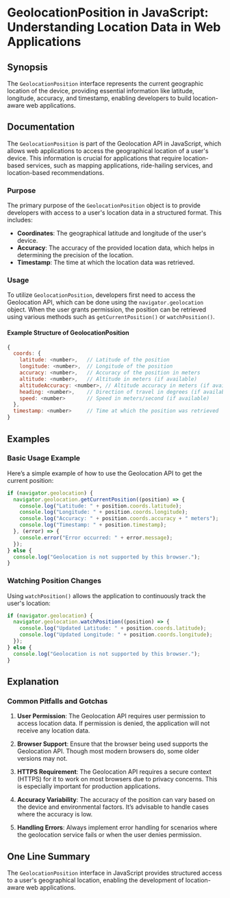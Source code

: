 <!--
Meta Description: # GeolocationPosition in JavaScript: Understanding Location Data in Web Applications ## Synopsis The `GeolocationPosition` interface represents the cu...
Meta Keywords: position, location, geolocation, accuracy, user
-->

# GeolocationPosition in JavaScript: Understanding Location Data in Web Applications

## Synopsis
The `GeolocationPosition` interface represents the current geographic location of the device, providing essential information like latitude, longitude, accuracy, and timestamp, enabling developers to build location-aware web applications.

## Documentation
The `GeolocationPosition` is part of the Geolocation API in JavaScript, which allows web applications to access the geographical location of a user's device. This information is crucial for applications that require location-based services, such as mapping applications, ride-hailing services, and location-based recommendations.

### Purpose
The primary purpose of the `GeolocationPosition` object is to provide developers with access to a user's location data in a structured format. This includes:

- **Coordinates**: The geographical latitude and longitude of the user's device.
- **Accuracy**: The accuracy of the provided location data, which helps in determining the precision of the location.
- **Timestamp**: The time at which the location data was retrieved.

### Usage
To utilize `GeolocationPosition`, developers first need to access the Geolocation API, which can be done using the `navigator.geolocation` object. When the user grants permission, the position can be retrieved using various methods such as `getCurrentPosition()` or `watchPosition()`.

#### Example Structure of GeolocationPosition
```javascript
{
  coords: {
    latitude: <number>,   // Latitude of the position
    longitude: <number>,  // Longitude of the position
    accuracy: <number>,   // Accuracy of the position in meters
    altitude: <number>,   // Altitude in meters (if available)
    altitudeAccuracy: <number>, // Altitude accuracy in meters (if available)
    heading: <number>,    // Direction of travel in degrees (if available)
    speed: <number>       // Speed in meters/second (if available)
  },
  timestamp: <number>     // Time at which the position was retrieved
}
```

## Examples
### Basic Usage Example
Here’s a simple example of how to use the Geolocation API to get the current position:

```javascript
if (navigator.geolocation) {
  navigator.geolocation.getCurrentPosition((position) => {
    console.log("Latitude: " + position.coords.latitude);
    console.log("Longitude: " + position.coords.longitude);
    console.log("Accuracy: " + position.coords.accuracy + " meters");
    console.log("Timestamp: " + position.timestamp);
  }, (error) => {
    console.error("Error occurred: " + error.message);
  });
} else {
  console.log("Geolocation is not supported by this browser.");
}
```

### Watching Position Changes
Using `watchPosition()` allows the application to continuously track the user's location:

```javascript
if (navigator.geolocation) {
  navigator.geolocation.watchPosition((position) => {
    console.log("Updated Latitude: " + position.coords.latitude);
    console.log("Updated Longitude: " + position.coords.longitude);
  });
} else {
  console.log("Geolocation is not supported by this browser.");
}
```

## Explanation
### Common Pitfalls and Gotchas
1. **User Permission**: The Geolocation API requires user permission to access location data. If permission is denied, the application will not receive any location data.
  
2. **Browser Support**: Ensure that the browser being used supports the Geolocation API. Though most modern browsers do, some older versions may not.

3. **HTTPS Requirement**: The Geolocation API requires a secure context (HTTPS) for it to work on most browsers due to privacy concerns. This is especially important for production applications.

4. **Accuracy Variability**: The accuracy of the position can vary based on the device and environmental factors. It’s advisable to handle cases where the accuracy is low.

5. **Handling Errors**: Always implement error handling for scenarios where the geolocation service fails or when the user denies permission.

## One Line Summary
The `GeolocationPosition` interface in JavaScript provides structured access to a user's geographical location, enabling the development of location-aware web applications.